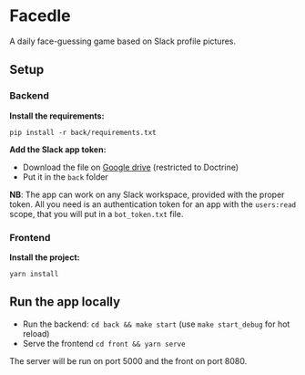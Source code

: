 # Facedle

A daily face-guessing game based on Slack profile pictures.

## Setup
### Backend
**Install the requirements:**
```
pip install -r back/requirements.txt
```

**Add the Slack app token:**
- Download the file on [Google drive](https://drive.google.com/file/d/18OO-hPJeJODNj_YA1SELJ2x8ry3s8E6H/view?usp=sharing) 
(restricted to Doctrine)
- Put it in the `back` folder

**NB**: The app can work on any Slack workspace, provided with 
the proper token. All you need is an authentication token for an app
with the `users:read` scope, that you will put in a `bot_token.txt`
file.

### Frontend
**Install the project:** 
```
yarn install
```

## Run the app locally
- Run the backend: `cd back && make start` (use `make start_debug` for hot reload)
- Serve the frontend `cd front && yarn serve`

The server will be run on port 5000 and the front on port 8080.